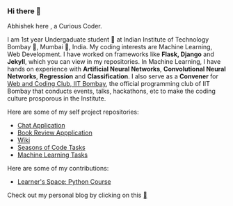 ### Hi there 👋

Abhishek here , a Curious Coder.

I am 1st year Undergaduate student :boy: at Indian Institute of Technology Bombay :european_post_office:, Mumbai :city_sunset:, India. My coding interests are Machine Learning, Web Development. I have worked on frameworks like **Flask, Django** and  **Jekyll**, which you can view in my repositories. In Machine Learning, I have hands on experience with **Artificial Neural Networks**, **Convolutional Neural Networks**, **Regression** and **Classification**. I also serve as a **Convener** for [Web and Coding Club, IIT Bombay](https://github.com/wncc), the official programming club of IIT Bombay that conducts events, talks, hackathons, etc to make the coding culture prosporous in the Institute.

Here are some of my self project repositories:

* [Chat Application](https://github.com/abhipaiangle/pi-chat)
* [Book Review Appplication](https://github.com/abhipaiangle/pi-books)
* [Wiki](https://github.com/abhipaiangle/django-wiki)
* [Seasons of Code Tasks](https://github.com/abhipaiangle/Intelligent_Agent_AbhishekPaiAngle)
* [Machine Learning Tasks](https://github.com/abhipaiangle/Projects)

Here are some of my contributions:

* [Learner's Space: Python Course](https://github.com/abhipaiangle/learners-space)

Check out my personal blog by clicking on this [:rocket:](https://abhipaiangle.com)


<!--
**abhipaiangle/abhipaiangle** is a ✨ _special_ ✨ repository because its `README.md` (this file) appears on your GitHub profile.

Here are some ideas to get you started:

- 🔭 I’m currently working on ...
- 🌱 I’m currently learning ...
- 👯 I’m looking to collaborate on ...
- 🤔 I’m looking for help with ...
- 💬 Ask me about ...
- 📫 How to reach me: ...
- 😄 Pronouns: ...
- ⚡ Fun fact: ...
-->
